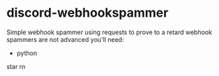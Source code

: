 # discord-webhookspammer
Simple webhook spammer using requests to prove to a retard webhook spammers are not advanced
 you'll need:
- python


star rn
